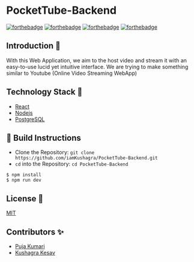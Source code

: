 # PocketTube-Backend

[![forthebadge](https://forthebadge.com/images/badges/built-by-developers.svg)](https://forthebadge.com)
[![forthebadge](https://forthebadge.com/images/badges/built-with-love.svg)](https://forthebadge.com)
[![forthebadge](https://forthebadge.com/images/badges/you-didnt-ask-for-this.svg)](https://forthebadge.com)
[![forthebadge](https://forthebadge.com/images/badges/uses-brains.svg)](https://forthebadge.com)

## Introduction 📌

With this Web Application, we aim to the host video and stream it with an easy-to-use lucid yet intuitive interface. We are trying to make something similar to Youtube (Online Video Streaming WebApp)

## Technology Stack 🏁

- [React](https://reactjs.org/)
- [Nodejs](https://nodejs.dev/)
- [PostgreSQL](https://www.postgresql.org/)

## 👀 Build Instructions 

- Clone the Repository: `git clone https://github.com/iamKushagra/PocketTube-Backend.git`
- `cd` into the Repository: `cd PocketTube-Backend`

```
$ npm install
$ npm run dev
```

## License 📜
[MIT](https://github.com/iamKushagra/PocketTube-Backend/blob/main/LICENSE)

## Contributors ✨

- [Puja Kumari](https://github.com/Its-Puja-Singh)
- [Kushagra Kesav](https://github.com/iamKushagra)
